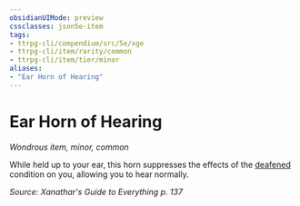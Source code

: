 ```yaml
---
obsidianUIMode: preview
cssclasses: json5e-item
tags:
- ttrpg-cli/compendium/src/5e/xge
- ttrpg-cli/item/rarity/common
- ttrpg-cli/item/tier/minor
aliases: 
- "Ear Horn of Hearing"
---
```

# Ear Horn of Hearing
*Wondrous item, minor, common*  



While held up to your ear, this horn suppresses the effects of the [deafened](3-Mechanics/CLI/rules/conditions.md#Deafened) condition on you, allowing you to hear normally.

*Source: Xanathar's Guide to Everything p. 137*